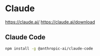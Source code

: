 # Claude

https://claude.ai/
https://claude.ai/download

## Claude Code

```sh
npm install -g @anthropic-ai/claude-code
```
